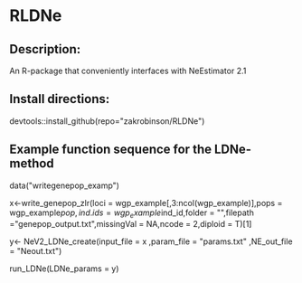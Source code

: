 # RLDNe
## Description:
An R-package that conveniently interfaces with NeEstimator 2.1

## Install directions:
devtools::install_github(repo="zakrobinson/RLDNe")


## Example function sequence for the LDNe-method 
data("writegenepop_examp")


x<-write_genepop_zlr(loci = wgp_example[,3:ncol(wgp_example)],pops = wgp_example$pop,ind.ids = wgp_example$ind_id,folder = "",filepath ="genepop_output.txt",missingVal = NA,ncode = 2,diploid = T)[1]


y<- NeV2_LDNe_create(input_file = x ,param_file = "params.txt" ,NE_out_file = "Neout.txt")


run_LDNe(LDNe_params = y)
